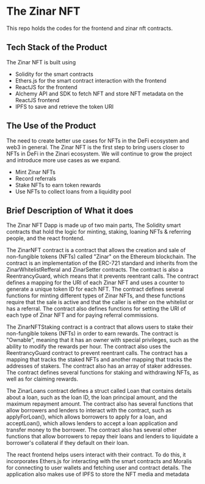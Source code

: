 # The Zinar NFT
This repo holds the codes for the frontend and zinar nft contracts.

## Tech Stack of the Product
The Zinar NFT is built using 
- Solidity for the smart contracts
- Ethers.js for the smart contract interaction with the frontend
- ReactJS for the frontend 
- Alchemy API and SDK to fetch NFT and store NFT metadata on the ReactJS frontend 
- IPFS to save and retrieve the token URI 

## The Use of the Product
The need to create better use cases for NFTs in the DeFi ecosystem and web3 in general. The Zinar NFT is the first step to bring users closer to NFTs in DeFi in the Zinari ecosystem. We will continue to grow the project and introduce more use cases as we expand.

- Mint Zinar NFTs
- Record referrals
- Stake NFTs to earn token rewards
- Use NFTs to collect loans from a liquidity pool

## Brief Description of What it does 
The Zinar NFT Dapp is made up of two main parts, The Solidity smart contracts that hold the logic for minting, staking, loaning NFTs & referring people, and the react frontend.

The ZinarNFT contract is a contract that allows the creation and sale of non-fungible tokens (NFTs) called "Zinar" on the Ethereum blockchain. The contract is an implementation of the ERC-721 standard and inherits from the ZinarWhitelistRefferal and ZinarSetter contracts. The contract is also a ReentrancyGuard, which means that it prevents reentrant calls. The contract defines a mapping for the URI of each Zinar NFT and uses a counter to generate a unique token ID for each NFT. The contract defines several functions for minting different types of Zinar NFTs, and these functions require that the sale is active and that the caller is either on the whitelist or has a referral. The contract also defines functions for setting the URI of each type of Zinar NFT and for paying referral commissions.

The ZinarNFTStaking contract is a contract that allows users to stake their non-fungible tokens (NFTs) in order to earn rewards. The contract is "Ownable", meaning that it has an owner with special privileges, such as the ability to modify the rewards per hour. The contract also uses the ReentrancyGuard contract to prevent reentrant calls. The contract has a mapping that tracks the staked NFTs and another mapping that tracks the addresses of stakers. The contract also has an array of staker addresses. The contract defines several functions for staking and withdrawing NFTs, as well as for claiming rewards.

The ZinarLoans contract defines a struct called Loan that contains details about a loan, such as the loan ID, the loan principal amount, and the maximum repayment amount. The contract also has several functions that allow borrowers and lenders to interact with the contract, such as applyForLoan(), which allows borrowers to apply for a loan, and acceptLoan(), which allows lenders to accept a loan application and transfer money to the borrower. The contract also has several other functions that allow borrowers to repay their loans and lenders to liquidate a borrower's collateral if they default on their loan.

The react frontend helps users interact with their contract. To do this, it incorporates Ethers.js for interacting with the smart contracts and Moralis for connecting to user wallets and fetching user and contract details. The application also makes use of IPFS to store the NFT media and metadata

